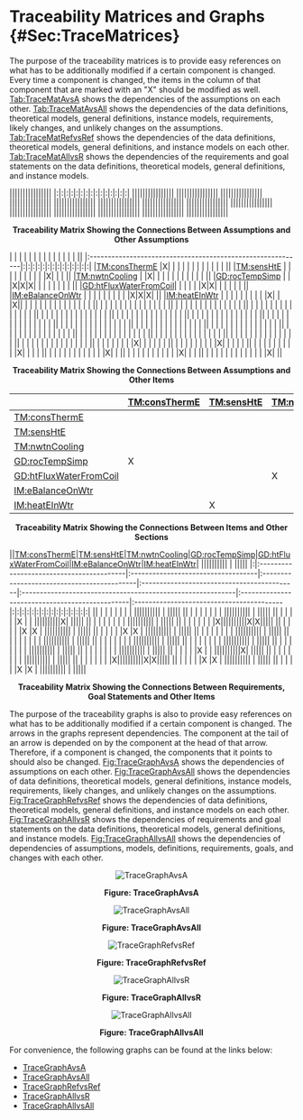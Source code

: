 # Traceability Matrices and Graphs {#Sec:TraceMatrices}

The purpose of the traceability matrices is to provide easy references on what has to be additionally modified if a certain component is changed. Every time a component is changed, the items in the column of that component that are marked with an "X" should be modified as well. [Tab:TraceMatAvsA](./SecTraceMatrices.md#Table:TraceMatAvsA) shows the dependencies of the assumptions on each other. [Tab:TraceMatAvsAll](./SecTraceMatrices.md#Table:TraceMatAvsAll) shows the dependencies of the data definitions, theoretical models, general definitions, instance models, requirements, likely changes, and unlikely changes on the assumptions. [Tab:TraceMatRefvsRef](./SecTraceMatrices.md#Table:TraceMatRefvsRef) shows the dependencies of the data definitions, theoretical models, general definitions, and instance models on each other. [Tab:TraceMatAllvsR](./SecTraceMatrices.md#Table:TraceMatAllvsR) shows the dependencies of the requirements and goal statements on the data definitions, theoretical models, general definitions, and instance models.

<div id="Table:TraceMatAvsA"></div>

||||||||||||||||
|:|:|:|:|:|:|:|:|:|:|:|:|:|:|:|
||||||||||||||||
||||||||||||||||
||||||||||||||||
||||||||||||||||
||||||||||||||||
||||||||||||||||
||||||||||||||||
||||||||||||||||
||||||||||||||||
||||||||||||||||
||||||||||||||||
||||||||||||||||
||||||||||||||||
||||||||||||||||

**<p align="center">Traceability Matrix Showing the Connections Between Assumptions and Other Assumptions</p>**

<div id="Table:TraceMatAvsAll"></div>

|                                                            | | | | | | | | | | | | | ||
|:-----------------------------------------------------------|:|:|:|:|:|:|:|:|:|:|:|:|:|:|
|[TM:consThermE](./SecTMs.md#TM:consThermE)                  |X| | | | | | | | | | | | ||
|[TM:sensHtE](./SecTMs.md#TM:sensHtE)                        | | | | | | | | | |X| | | ||
|[TM:nwtnCooling](./SecTMs.md#TM:nwtnCooling)                | |X| | | | | | | | | | | ||
|[GD:rocTempSimp](./SecGDs.md#GD:rocTempSimp)                | | |X|X|X| | | | | | | | ||
|[GD:htFluxWaterFromCoil](./SecGDs.md#GD:htFluxWaterFromCoil)| | | | | |X|X| | | | | | ||
|[IM:eBalanceOnWtr](./SecIMs.md#IM:eBalanceOnWtr)            | | | | | | | | | |X|X|X| ||
|[IM:heatEInWtr](./SecIMs.md#IM:heatEInWtr)                  | | | | | | | | | |X| | |X||
|                                                            | | | | | | | | | | | | | ||
|                                                            | | | | | | | | | | | | | ||
|                                                            | | | | | | | | | | | | | ||
|                                                            | | | | | | | | | | | | | ||
|                                                            | | | | | | | | | | | | | ||
|                                                            | | | | | | | | | | | | | ||
|                                                            | | | | | | | | | | | | | ||
|                                                            | | | | | | | | | | | | | ||
|                                                            | | | | | | | | | | | | | ||
|                                                            | | | | | | | | | | | | | ||
|                                                            | | | | | | | | | | | | | ||
|                                                            | | | | | | | | | | | | | ||
|                                                            | | | | | | | | | | | | | ||
|                                                            | | | | | | | | | | | | | ||
|                                                            | | | | | | | | | | | | | ||
|                                                            | | | | | | | | | | | | | ||
|                                                            | | | | | | |X| | | | | | ||
|                                                            | | | | | | | |X| | | | | ||
|                                                            | | | | | | | | |X| | | | ||
|                                                            | | | | | | | | | | |X| | ||
|                                                            | | | | | | | | | |X| | | ||
|                                                            | | | | | | | | | | | |X| ||

**<p align="center">Traceability Matrix Showing the Connections Between Assumptions and Other Items</p>**

<div id="Table:TraceMatRefvsRef"></div>

|                                                            |[TM:consThermE](./SecTMs.md#TM:consThermE)|[TM:sensHtE](./SecTMs.md#TM:sensHtE)|[TM:nwtnCooling](./SecTMs.md#TM:nwtnCooling)|[GD:rocTempSimp](./SecGDs.md#GD:rocTempSimp)|[GD:htFluxWaterFromCoil](./SecGDs.md#GD:htFluxWaterFromCoil)|[IM:eBalanceOnWtr](./SecIMs.md#IM:eBalanceOnWtr)|[IM:heatEInWtr](./SecIMs.md#IM:heatEInWtr)|
|:-----------------------------------------------------------|:-----------------------------------------|:-----------------------------------|:-------------------------------------------|:-------------------------------------------|:-----------------------------------------------------------|:-----------------------------------------------|:-----------------------------------------|
|[TM:consThermE](./SecTMs.md#TM:consThermE)                  |                                          |                                    |                                            |                                            |                                                            |                                                |                                          |
|[TM:sensHtE](./SecTMs.md#TM:sensHtE)                        |                                          |                                    |                                            |                                            |                                                            |                                                |                                          |
|[TM:nwtnCooling](./SecTMs.md#TM:nwtnCooling)                |                                          |                                    |                                            |                                            |                                                            |                                                |                                          |
|[GD:rocTempSimp](./SecGDs.md#GD:rocTempSimp)                |X                                         |                                    |                                            |X                                           |                                                            |                                                |                                          |
|[GD:htFluxWaterFromCoil](./SecGDs.md#GD:htFluxWaterFromCoil)|                                          |                                    |X                                           |                                            |                                                            |                                                |                                          |
|[IM:eBalanceOnWtr](./SecIMs.md#IM:eBalanceOnWtr)            |                                          |                                    |                                            |X                                           |X                                                           |                                                |                                          |
|[IM:heatEInWtr](./SecIMs.md#IM:heatEInWtr)                  |                                          |X                                   |                                            |                                            |                                                            |                                                |                                          |

**<p align="center">Traceability Matrix Showing the Connections Between Items and Other Sections</p>**

<div id="Table:TraceMatAllvsR"></div>

||[TM:consThermE](./SecTMs.md#TM:consThermE)|[TM:sensHtE](./SecTMs.md#TM:sensHtE)|[TM:nwtnCooling](./SecTMs.md#TM:nwtnCooling)|[GD:rocTempSimp](./SecGDs.md#GD:rocTempSimp)|[GD:htFluxWaterFromCoil](./SecGDs.md#GD:htFluxWaterFromCoil)|[IM:eBalanceOnWtr](./SecIMs.md#IM:eBalanceOnWtr)|[IM:heatEInWtr](./SecIMs.md#IM:heatEInWtr)| |||||||||| | |||||
|:|:-----------------------------------------|:-----------------------------------|:-------------------------------------------|:-------------------------------------------|:-----------------------------------------------------------|:-----------------------------------------------|:-----------------------------------------|:|:|:|:|:|:|:|:|:|:|:|:|:|:|:|:|
||                                          |                                    |                                            |                                            |                                                            |                                                |                                          | |||||||||| | |||||
||                                          |                                    |                                            |                                            |                                                            |                                                |                                          | |||||||||| | |||||
||                                          |                                    |                                            |                                            |                                                            |X                                               |                                          | ||||||||||X| |||||
||                                          |                                    |                                            |                                            |                                                            |                                                |                                          | |||||||||| | |||||
||                                          |                                    |                                            |                                            |                                                            |                                                |                                          |X||||||||||X|X|||||
||                                          |                                    |                                            |                                            |                                                            |X                                               |X                                         | |||||||||| | |||||
||                                          |                                    |                                            |                                            |                                                            |X                                               |X                                         | |||||||||| | |||||
||                                          |                                    |                                            |                                            |                                                            |                                                |                                          | |||||||||| | |||||
||                                          |                                    |                                            |                                            |                                                            |                                                |                                          | |||||||||| | |||||
||                                          |                                    |                                            |                                            |                                                            |                                                |                                          | |||||||||| | |||||
||                                          |                                    |                                            |                                            |                                                            |                                                |                                          | |||||||||| | |||||
||                                          |                                    |                                            |                                            |                                                            |                                                |                                          | |||||||||| | |||||
||                                          |                                    |                                            |                                            |                                                            |                                                |                                          | |||||||||| | |||||
||                                          |                                    |                                            |                                            |                                                            |X                                               |                                          | ||||||||||X| |||||
||                                          |                                    |                                            |                                            |                                                            |                                                |                                          | |||||||||| | |||||
||                                          |                                    |                                            |                                            |                                                            |                                                |                                          |X||||||||||X|X|||||
||                                          |                                    |                                            |                                            |                                                            |X                                               |X                                         | |||||||||| | |||||
||                                          |                                    |                                            |                                            |                                                            |X                                               |X                                         | |||||||||| | |||||

**<p align="center">Traceability Matrix Showing the Connections Between Requirements, Goal Statements and Other Items</p>**

The purpose of the traceability graphs is also to provide easy references on what has to be additionally modified if a certain component is changed. The arrows in the graphs represent dependencies. The component at the tail of an arrow is depended on by the component at the head of that arrow. Therefore, if a component is changed, the components that it points to should also be changed. [Fig:TraceGraphAvsA](./SecTraceMatrices.md#Figure:TraceGraphAvsA) shows the dependencies of assumptions on each other. [Fig:TraceGraphAvsAll](./SecTraceMatrices.md#Figure:TraceGraphAvsAll) shows the dependencies of data definitions, theoretical models, general definitions, instance models, requirements, likely changes, and unlikely changes on the assumptions. [Fig:TraceGraphRefvsRef](./SecTraceMatrices.md#Figure:TraceGraphRefvsRef) shows the dependencies of data definitions, theoretical models, general definitions, and instance models on each other. [Fig:TraceGraphAllvsR](./SecTraceMatrices.md#Figure:TraceGraphAllvsR) shows the dependencies of requirements and goal statements on the data definitions, theoretical models, general definitions, and instance models. [Fig:TraceGraphAllvsAll](./SecTraceMatrices.md#Figure:TraceGraphAllvsAll) shows the dependencies of dependencies of assumptions, models, definitions, requirements, goals, and changes with each other.

<div id="Figure:TraceGraphAvsA" align="center" >

![TraceGraphAvsA](./assets/avsa.svg)

**Figure: TraceGraphAvsA**

</div>

<div id="Figure:TraceGraphAvsAll" align="center" >

![TraceGraphAvsAll](./assets/avsall.svg)

**Figure: TraceGraphAvsAll**

</div>

<div id="Figure:TraceGraphRefvsRef" align="center" >

![TraceGraphRefvsRef](./assets/refvsref.svg)

**Figure: TraceGraphRefvsRef**

</div>

<div id="Figure:TraceGraphAllvsR" align="center" >

![TraceGraphAllvsR](./assets/allvsr.svg)

**Figure: TraceGraphAllvsR**

</div>

<div id="Figure:TraceGraphAllvsAll" align="center" >

![TraceGraphAllvsAll](./assets/allvsall.svg)

**Figure: TraceGraphAllvsAll**

</div>

For convenience, the following graphs can be found at the links below:

- [TraceGraphAvsA](../../../../traceygraphs/swhsnopcm/avsa.svg)
- [TraceGraphAvsAll](../../../../traceygraphs/swhsnopcm/avsall.svg)
- [TraceGraphRefvsRef](../../../../traceygraphs/swhsnopcm/refvsref.svg)
- [TraceGraphAllvsR](../../../../traceygraphs/swhsnopcm/allvsr.svg)
- [TraceGraphAllvsAll](../../../../traceygraphs/swhsnopcm/allvsall.svg)
